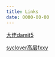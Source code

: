```yaml
---
title: Links
date: 0000-00-00
---
```




<!-- [Syclover三叶草安全小组](http://blog.sycsec.com/) -->



[大佬damit5](https://damit5.com/)



[syclover高层fxxy](https://fxxy.ink)



